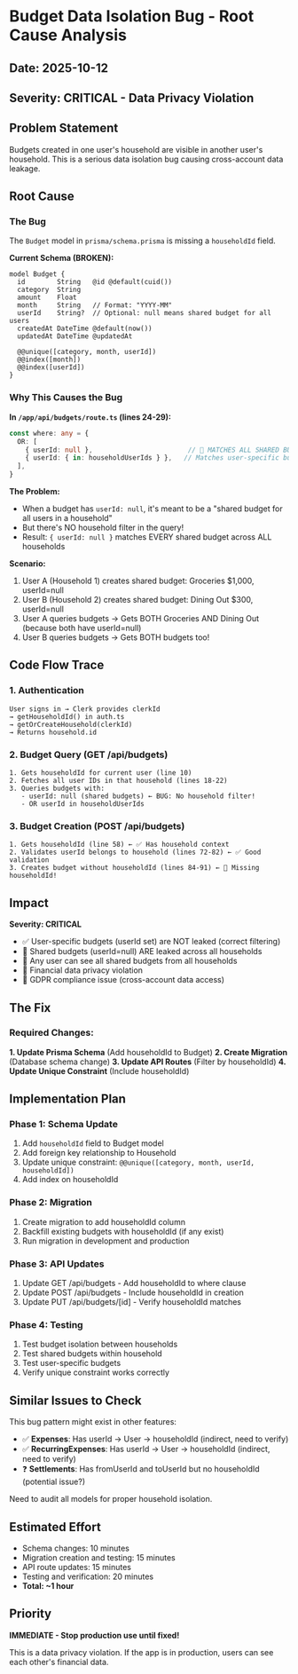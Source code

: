 # Budget Data Isolation Bug - Root Cause Analysis

## Date: 2025-10-12
## Severity: CRITICAL - Data Privacy Violation

## Problem Statement
Budgets created in one user's household are visible in another user's household. This is a serious data isolation bug causing cross-account data leakage.

## Root Cause

### The Bug
The `Budget` model in `prisma/schema.prisma` is missing a `householdId` field.

**Current Schema (BROKEN):**
```prisma
model Budget {
  id        String   @id @default(cuid())
  category  String
  amount    Float
  month     String   // Format: "YYYY-MM"
  userId    String?  // Optional: null means shared budget for all users
  createdAt DateTime @default(now())
  updatedAt DateTime @updatedAt

  @@unique([category, month, userId])
  @@index([month])
  @@index([userId])
}
```

### Why This Causes the Bug

**In `/app/api/budgets/route.ts` (lines 24-29):**
```typescript
const where: any = {
  OR: [
    { userId: null },                        // 🔴 MATCHES ALL SHARED BUDGETS GLOBALLY!
    { userId: { in: householdUserIds } },   // Matches user-specific budgets in household
  ],
}
```

**The Problem:**
- When a budget has `userId: null`, it's meant to be a "shared budget for all users in a household"
- But there's NO household filter in the query!
- Result: `{ userId: null }` matches EVERY shared budget across ALL households

**Scenario:**
1. User A (Household 1) creates shared budget: Groceries $1,000, userId=null
2. User B (Household 2) creates shared budget: Dining Out $300, userId=null
3. User A queries budgets → Gets BOTH Groceries AND Dining Out (because both have userId=null)
4. User B queries budgets → Gets BOTH budgets too!

## Code Flow Trace

### 1. Authentication
```
User signs in → Clerk provides clerkId
→ getHouseholdId() in auth.ts
→ getOrCreateHousehold(clerkId)
→ Returns household.id
```

### 2. Budget Query (GET /api/budgets)
```
1. Gets householdId for current user (line 10)
2. Fetches all user IDs in that household (lines 18-22)
3. Queries budgets with:
   - userId: null (shared budgets) ← BUG: No household filter!
   - OR userId in householdUserIds
```

### 3. Budget Creation (POST /api/budgets)
```
1. Gets householdId (line 58) ← ✅ Has household context
2. Validates userId belongs to household (lines 72-82) ← ✅ Good validation
3. Creates budget without householdId (lines 84-91) ← 🔴 Missing householdId!
```

## Impact

**Severity: CRITICAL**
- ✅ User-specific budgets (userId set) are NOT leaked (correct filtering)
- 🔴 Shared budgets (userId=null) ARE leaked across all households
- 🔴 Any user can see all shared budgets from all households
- 🔴 Financial data privacy violation
- 🔴 GDPR compliance issue (cross-account data access)

## The Fix

### Required Changes:

**1. Update Prisma Schema** (Add householdId to Budget)
**2. Create Migration** (Database schema change)
**3. Update API Routes** (Filter by householdId)
**4. Update Unique Constraint** (Include householdId)

## Implementation Plan

### Phase 1: Schema Update
1. Add `householdId` field to Budget model
2. Add foreign key relationship to Household
3. Update unique constraint: `@@unique([category, month, userId, householdId])`
4. Add index on householdId

### Phase 2: Migration
1. Create migration to add householdId column
2. Backfill existing budgets with householdId (if any exist)
3. Run migration in development and production

### Phase 3: API Updates
1. Update GET /api/budgets - Add householdId to where clause
2. Update POST /api/budgets - Include householdId in creation
3. Update PUT /api/budgets/[id] - Verify householdId matches

### Phase 4: Testing
1. Test budget isolation between households
2. Test shared budgets within household
3. Test user-specific budgets
4. Verify unique constraint works correctly

## Similar Issues to Check

This bug pattern might exist in other features:
- ✅ **Expenses**: Has userId → User → householdId (indirect, need to verify)
- ✅ **RecurringExpenses**: Has userId → User → householdId (indirect, need to verify)
- ❓ **Settlements**: Has fromUserId and toUserId but no householdId (potential issue?)

Need to audit all models for proper household isolation.

## Estimated Effort

- Schema changes: 10 minutes
- Migration creation and testing: 15 minutes
- API route updates: 15 minutes
- Testing and verification: 20 minutes
- **Total: ~1 hour**

## Priority

**IMMEDIATE - Stop production use until fixed!**

This is a data privacy violation. If the app is in production, users can see each other's financial data.
